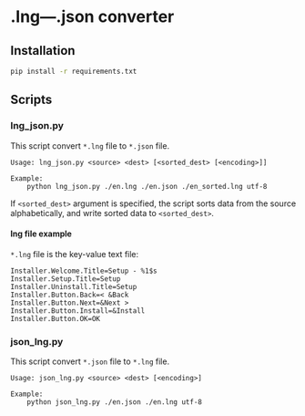 # .lng—.json converter

## Installation

```bash
pip install -r requirements.txt
```

## Scripts

### lng_json.py

This script convert `*.lng` file to `*.json` file.

```
Usage: lng_json.py <source> <dest> [<sorted_dest> [<encoding>]]

Example:          
    python lng_json.py ./en.lng ./en.json ./en_sorted.lng utf-8
```

If `<sorted_dest>` argument is specified, the script sorts data from the source 
alphabetically, and write sorted data to `<sorted_dest>`.

#### lng file example

`*.lng` file is the key-value text file:

```
Installer.Welcome.Title=Setup - %1$s
Installer.Setup.Title=Setup
Installer.Uninstall.Title=Setup
Installer.Button.Back=< &Back
Installer.Button.Next=&Next >
Installer.Button.Install=&Install
Installer.Button.OK=OK
```

### json_lng.py

This script convert `*.json` file to `*.lng` file.

```
Usage: json_lng.py <source> <dest> [<encoding>]

Example:          
    python json_lng.py ./en.json ./en.lng utf-8
```